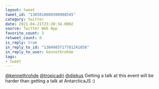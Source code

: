 ```yaml
---
layout: tweet
tweet_id: "1385010600300908545"
category: twitter
date: 2021-04-21T23:20:34.000Z
source: Twitter Web App
favorite_count: 3
retweet_count: 0
is_reply: true
in_reply_to_id: "1384985717781241858"
in_reply_to_user: kennethrohde
tags:
- tweet
---
```


[@kennethrohde](https://twitter.com/@kennethrohde) [@tropicadri](https://twitter.com/@tropicadri) [@diekus](https://twitter.com/@diekus) Getting a talk at this event will be harder than getting a talk at AntarcticaJS :)
